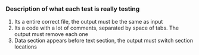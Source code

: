 ### Description of what each test is really testing

1) Its a entire correct file, the output must be the same as input
2) Its a code with a lot of comments, separated by space of tabs. The output must remove each one
3) Data section appears before text section, the output must switch section locations
